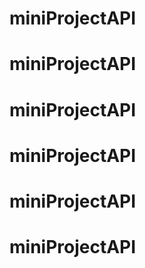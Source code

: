 # miniProjectAPI
# miniProjectAPI
# miniProjectAPI
# miniProjectAPI
# miniProjectAPI
# miniProjectAPI
